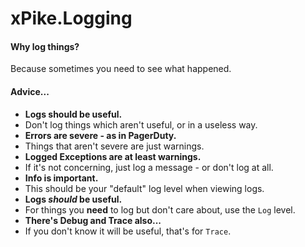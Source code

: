 ﻿# xPike.Logging

#### Why log things?

Because sometimes you need to see what happened.

#### Advice...

- **Logs should be useful.**
- Don't log things which aren't useful, or in a useless way.
- **Errors are severe - as in PagerDuty.**
- Things that aren't severe are just warnings.
- **Logged Exceptions are at least warnings.**
- If it's not concerning, just log a message - or don't log at all.
- **Info is important.**
- This should be your "default" log level when viewing logs.
- **Logs ***should*** be useful.**
- For things you **need** to log but don't care about, use the `Log` level.
- **There's Debug and Trace also...**
- If you don't know it will be useful, that's for `Trace`.